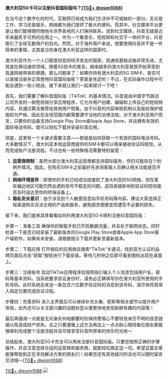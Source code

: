 **澳大利亞5G卡可以注册抖音国际版吗？[[TG💪+ @esim1088](https://t.me/s/esim1088)]**

在当今这个数字化的时代，互联网已经成为我们生活中不可或缺的一部分。无论是工作、学习还是娱乐，网络都为我们提供了极大的便利。而其中，社交媒体平台更是让我们能够随时随地与世界各地的人们保持联系。说到社交媒体，抖音无疑是近年来最炙手可热的应用之一。作为一个集音乐、短视频和社交于一体的平台，抖音吸引了全球无数用户的目光。然而，对于海外用户来说，想要使用抖音并不是一件简单的事情，尤其是当你身在澳大利亚这样的国家时。

澳大利亚作为一个人口密度较低但经济发达的国家，其通信基础设施非常先进，尤其是在移动通信领域。随着5G技术的普及，越来越多的澳大利亚居民开始享受到高速网络带来的便捷。那么问题来了：如果你持有澳大利亚的5G SIM卡，是否可以直接注册并正常使用抖音国际版呢？答案是肯定的！不过，在实际操作过程中可能会遇到一些小挑战，接下来就让我们一起来探讨一下吧！

首先，我们需要了解抖音国际版（TikTok）的基本情况。抖音是由中国字节跳动公司开发的一款短视频分享应用程序，它允许用户创建、编辑和上传自己的短视频内容，并通过算法推荐给其他用户观看。由于抖音的内容审核机制以及版权保护措施较为严格，因此在全球范围内都需要遵守当地的法律法规。对于澳大利亚用户而言，只要你的设备支持Google Play Store或Apple App Store，并且拥有有效的国际电话号码，就可以轻松下载并安装抖音应用。

但是，这里有一个关键点需要注意——那就是如何获取一个有效的国际电话号码。大多数情况下，澳大利亚本地运营商提供的SIM卡都可以用来接收验证码短信，从而完成账户注册流程。不过也有一些特殊情况需要特别留意：

1. **运营商限制**：虽然大部分澳大利亚运营商都支持国际服务，但仍可能存在个别例外情况。因此，在购买SIM卡之前最好先咨询客服人员确认相关功能是否开通。
2. **网络环境差异**：即使你的手机已经成功连接到了澳大利亚的5G网络，但在某些偏远地区可能仍然会遇到信号不稳定的问题。这将直接影响到验证码短信能否及时送达至你的终端设备上。
3. **隐私安全意识**：由于涉及到个人敏感信息如手机号码等内容，建议大家选择正规渠道购买合法合规的产品和服务，避免因贪图便宜而遭受不必要的损失。

接下来，我们就来具体看看如何利用澳大利亚5G卡顺利注册抖音国际版：

步骤一：准备工具
确保你的智能手机已开启数据流量，并且处于联网状态。同时检查一下是否已经安装了最新版本的Google Play Store或者Apple App Store客户端软件。如果尚未安装，请根据提示下载并更新至最新版本。

步骤二：下载应用
打开相应的应用商店搜索“TikTok”关键词，找到官方认证的品牌页面后点击“获取”按钮进行下载安装。等待几秒钟之后即可看到图标出现在桌面上。

步骤三：注册账号
启动TikTok应用程序后按照指引输入个人信息包括用户名、密码等基本资料。当系统要求验证身份时，请务必正确填写你在澳大利亚所使用的手机号码。此时系统会发送一条包含六位数字验证码的消息到该号码，请尽快将其填入指定位置完成验证过程。

步骤四：完善资料
进入主界面后可以继续补充头像、昵称等相关细节以提升用户体验。此外还可以关注感兴趣的话题标签以便更快地发现新鲜有趣的内容哦！

最后再强调一点就是无论身处何地都要时刻保持警惕心不要轻信来历不明的信息链接以免造成财产损失。总之只要遵循上述方法再加上一点点耐心相信每位朋友都能够顺利完成整个注册流程并且尽情享受抖音所带来的快乐时光啦～

总结起来，澳大利亚5G卡完全可以用来注册抖音国际版。只要您按照正确的步骤操作，并且注意选择合适的运营商和服务商，就能轻松搞定这一切。希望这篇文章能够帮助到正在寻找解决方案的朋友们！如果您还有其他疑问的话也可以随时留言交流哦～[[TG💪+ @esim1088](https://t.me/s/esim1088)]

[TG💪+ @esim1088](https://t.me/s/esim1088) ![](https://i.postimg.cc/4NQfJmqS/Snipaste-2025-05-13-00-14-12.png)
